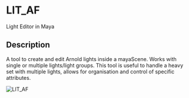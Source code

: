 # LIT_AF
Light Editor in Maya

## Description
A tool to create and edit Arnold lights inside a mayaScene. Works with single or multiple lights/light groups. This tool is useful to handle a heavy set with multiple lights, allows for organisation and control of specific attributes.


![LIT_AF](https://user-images.githubusercontent.com/80976880/117576882-1c23e780-b105-11eb-805a-47fbb85e6b5b.jpg)
